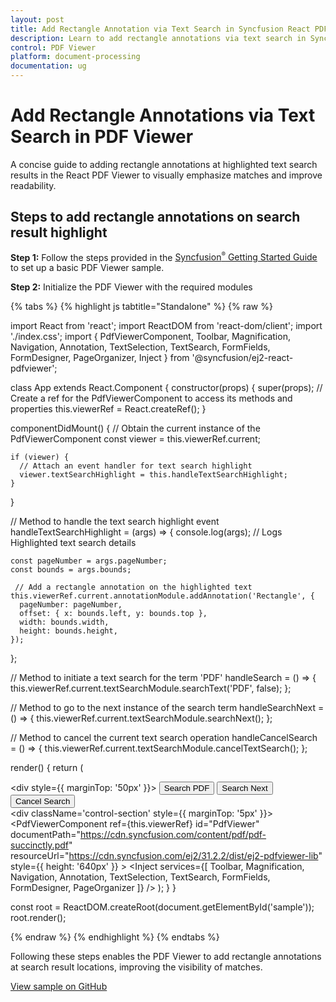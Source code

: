 ```yaml
---
layout: post
title: Add Rectangle Annotation via Text Search in Syncfusion React PDF Viewer
description: Learn to add rectangle annotations via text search in Syncfusion React PDF Viewer for enhanced mobile usability.
control: PDF Viewer
platform: document-processing
documentation: ug
---
```


# Add Rectangle Annotations via Text Search in PDF Viewer

A concise guide to adding rectangle annotations at highlighted text search results in the React PDF Viewer to visually emphasize matches and improve readability.

## Steps to add rectangle annotations on search result highlight

**Step 1:** Follow the steps provided in the [Syncfusion<sup style="font-size:70%">&reg;</sup> Getting Started Guide](https://help.syncfusion.com/document-processing/pdf/pdf-viewer/react/getting-started) to set up a basic PDF Viewer sample.

**Step 2:** Initialize the PDF Viewer with the required modules

{% tabs %}
{% highlight js tabtitle="Standalone" %}
{% raw %}

import React from 'react';
import ReactDOM from 'react-dom/client';
import './index.css';
import {
  PdfViewerComponent,
  Toolbar,
  Magnification,
  Navigation,
  Annotation,
  TextSelection,
  TextSearch,
  FormFields,
  FormDesigner,
  PageOrganizer,
  Inject
} from '@syncfusion/ej2-react-pdfviewer';

class App extends React.Component {
  constructor(props) {
    super(props);
    // Create a ref for the PdfViewerComponent to access its methods and properties
    this.viewerRef = React.createRef();
  }

  componentDidMount() {
    // Obtain the current instance of the PdfViewerComponent
    const viewer = this.viewerRef.current;

    if (viewer) {
      // Attach an event handler for text search highlight
      viewer.textSearchHighlight = this.handleTextSearchHighlight;
    }
  }

  // Method to handle the text search highlight event
  handleTextSearchHighlight = (args) => {
    console.log(args); // Logs Highlighted text search details

    const pageNumber = args.pageNumber;
    const bounds = args.bounds;

     // Add a rectangle annotation on the highlighted text
    this.viewerRef.current.annotationModule.addAnnotation('Rectangle', {
      pageNumber: pageNumber,
      offset: { x: bounds.left, y: bounds.top },
      width: bounds.width,
      height: bounds.height,
    });
  };

  // Method to initiate a text search for the term 'PDF'
  handleSearch = () => {
    this.viewerRef.current.textSearchModule.searchText('PDF', false);
  };

  // Method to go to the next instance of the search term
  handleSearchNext = () => {
    this.viewerRef.current.textSearchModule.searchNext();
  };

  // Method to cancel the current text search operation
  handleCancelSearch = () => {
    this.viewerRef.current.textSearchModule.cancelTextSearch();
  };

  render() {
    return (
      <div>
      <div style={{ marginTop: '50px' }}>
      <button onClick={this.handleSearch}>Search PDF</button>
      <button onClick={this.handleSearchNext}>Search Next</button>
      <button onClick={this.handleCancelSearch}>Cancel Search</button>
      </div>
      <div className='control-section' style={{ marginTop: '5px' }}>
        <PdfViewerComponent
            ref={this.viewerRef}
            id="PdfViewer"
          documentPath="https://cdn.syncfusion.com/content/pdf/pdf-succinctly.pdf"
          resourceUrl="https://cdn.syncfusion.com/ej2/31.2.2/dist/ej2-pdfviewer-lib"
          style={{ height: '640px' }}
        >
            <Inject services={[
              Toolbar,
              Magnification,
              Navigation,
              Annotation,
              TextSelection,
              TextSearch,
              FormFields,
              FormDesigner,
              PageOrganizer
            ]} />
        </PdfViewerComponent>
      </div>
      </div>
  );
}
}

const root = ReactDOM.createRoot(document.getElementById('sample'));
root.render(<App />);

{% endraw %}
{% endhighlight %}
{% endtabs %}

Following these steps enables the PDF Viewer to add rectangle annotations at search result locations, improving the visibility of matches.

[View sample on GitHub](https://github.com/SyncfusionExamples/react-pdf-viewer-examples/tree/master/How%20to)
